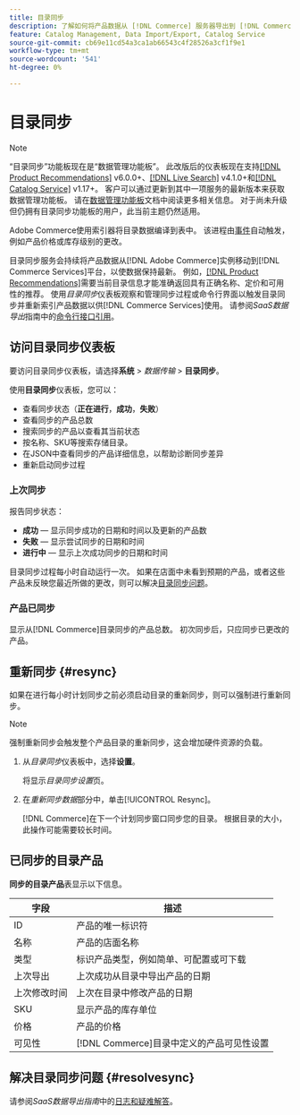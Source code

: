 ```yaml
---
title: 目录同步
description: 了解如何将产品数据从 [!DNL Commerce] 服务器导出到 [!DNL Commerce Services]。
feature: Catalog Management, Data Import/Export, Catalog Service
source-git-commit: cb69e11cd54a3ca1ab66543c4f28526a3cf1f9e1
workflow-type: tm+mt
source-wordcount: '541'
ht-degree: 0%

---
```



# 目录同步

>[!NOTE]
>
> “目录同步”功能板现在是“数据管理功能板”。 此改版后的仪表板现在支持[[!DNL Product Recommendations]](../product-recommendations/guide-overview.md) v6.0.0+、[[!DNL Live Search]](../live-search/overview.md) v4.1.0+和[[!DNL Catalog Service]](../catalog-service/overview.md) v1.17+。 客户可以通过更新到其中一项服务的最新版本来获取数据管理功能板。 请在[数据管理功能板](https://experienceleague.adobe.com/docs/commerce-admin/systems/data-transfer/data-dashboard.html)文档中阅读更多相关信息。 对于尚未升级但仍拥有目录同步功能板的用户，此当前主题仍然适用。

Adobe Commerce使用索引器将目录数据编译到表中。 该进程由[事件](https://experienceleague.adobe.com/docs/commerce-admin/systems/tools/index-management.html#events-that-trigger-full-reindexing)自动触发，例如产品价格或库存级别的更改。

目录同步服务会持续将产品数据从[!DNL Adobe Commerce]实例移动到[!DNL Commerce Services]平台，以使数据保持最新。 例如，[[!DNL Product Recommendations]](/help/product-recommendations/overview.md)需要当前目录信息才能准确返回具有正确名称、定价和可用性的推荐。 使用&#x200B;_目录同步_&#x200B;仪表板观察和管理同步过程或命令行界面以触发目录同步并重新索引产品数据以供[!DNL Commerce Services]使用。 请参阅&#x200B;_SaaS数据导出_&#x200B;指南中的[命令行接口引用](../data-export/data-export-cli-commands.md)。

## 访问目录同步仪表板

要访问目录同步仪表板，请选择&#x200B;**系统** > _数据传输_ > **目录同步**。

使用&#x200B;**目录同步**&#x200B;仪表板，您可以：

- 查看同步状态（**正在进行**，**成功**，**失败**）
- 查看同步的产品总数
- 搜索同步的产品以查看其当前状态
- 按名称、SKU等搜索存储目录。
- 在JSON中查看同步的产品详细信息，以帮助诊断同步差异
- 重新启动同步过程

### 上次同步

报告同步状态：

- **成功** — 显示同步成功的日期和时间以及更新的产品数
- **失败** — 显示尝试同步的日期和时间
- **进行中** — 显示上次成功同步的日期和时间

目录同步过程每小时自动运行一次。 如果在店面中未看到预期的产品，或者这些产品未反映您最近所做的更改，则可以解决[目录同步问题](#resolvesync)。

### 产品已同步

显示从[!DNL Commerce]目录同步的产品总数。 初次同步后，只应同步已更改的产品。

## 重新同步 {#resync}

如果在进行每小时计划同步之前必须启动目录的重新同步，则可以强制进行重新同步。

>[!NOTE]
>
> 强制重新同步会触发整个产品目录的重新同步，这会增加硬件资源的负载。

1. 从&#x200B;_目录同步_&#x200B;仪表板中，选择&#x200B;**设置**。

   将显示&#x200B;_目录同步设置_&#x200B;页。

1. 在&#x200B;_重新同步数据_&#x200B;部分中，单击[!UICONTROL Resync]。

   [!DNL Commerce]在下一个计划同步窗口同步您的目录。 根据目录的大小，此操作可能需要较长时间。

## 已同步的目录产品

**同步的目录产品**&#x200B;表显示以下信息。

| 字段 | 描述 |
|---|---|
| ID | 产品的唯一标识符 |
| 名称 | 产品的店面名称 |
| 类型 | 标识产品类型，例如简单、可配置或可下载 |
| 上次导出 | 上次成功从目录中导出产品的日期 |
| 上次修改时间 | 上次在目录中修改产品的日期 |
| SKU | 显示产品的库存单位 |
| 价格 | 产品的价格 |
| 可见性 | [!DNL Commerce]目录中定义的产品可见性设置 |

## 解决目录同步问题 {#resolvesync}

请参阅&#x200B;_SaaS数据导出指南_&#x200B;中的[日志和疑难解答](../data-export/troubleshooting-logging.md#troubleshooting)。
